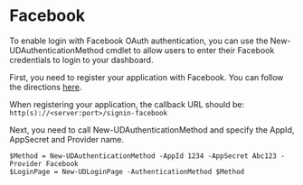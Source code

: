 # Facebook

To enable login with Facebook OAuth authentication, you can use the New-UDAuthenticationMethod cmdlet to allow users to enter their Facebook credentials to login to your dashboard.

First, you need to register your application with Facebook. You can follow the directions [here](https://docs.microsoft.com/en-us/aspnet/core/security/authentication/social/facebook-logins?tabs=aspnetcore2x).

When registering your application, the callback URL should be: `http(s)://<server:port>/signin-facebook`

Next, you need to call New-UDAuthenticationMethod and specify the AppId, AppSecret and Provider name.

```text
$Method = New-UDAuthenticationMethod -AppId 1234 -AppSecret Abc123 -Provider Facebook
$LoginPage = New-UDLoginPage -AuthenticationMethod $Method
```

